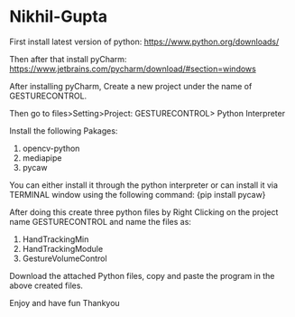 # Nikhil-Gupta
First install latest version of python: https://www.python.org/downloads/

Then after that install pyCharm: https://www.jetbrains.com/pycharm/download/#section=windows

After installing pyCharm,
Create a new project under the name of GESTURECONTROL.

Then go to files>Setting>Project: GESTURECONTROL> Python Interpreter

Install the following Pakages: 
1) opencv-python
2) mediapipe
3) pycaw

You can either install it through the python interpreter or can install it via TERMINAL window using the following command: {pip install pycaw}

After doing this create three python files by Right Clicking on the project name GESTURECONTROL and name the files as:

1) HandTrackingMin
2) HandTrackingModule
3) GestureVolumeControl

Download the attached Python files, copy and paste the program in the above created files.

Enjoy and have fun
Thankyou
